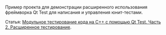 Пример проекта для демонстрации расширенного использования фреймворка Qt Test для написания и управления юнит-тестами.

Статья: [Модульное тестирование кода на C++ с помощью Qt Test. Часть 2. Расширенное тестирование](https://radioprog.ru/post/988).
